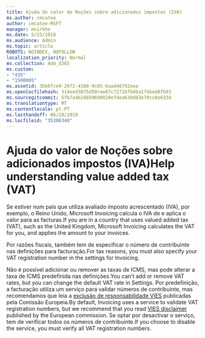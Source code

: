 ```yaml
---
title: Ajuda do valor de Noções sobre adicionados impostos (IVA)
ms.author: cmcatee
author: cmcatee-MSFT
manager: mnirkhe
ms.date: 5/23/2018
ms.audience: Admin
ms.topic: article
ROBOTS: NOINDEX, NOFOLLOW
localization_priority: Normal
ms.collection: Adm_O365
ms.custom:
- "435"
- "1500005"
ms.assetid: 3bb6fce9-2072-4380-9c05-6aad40792eea
ms.openlocfilehash: 314eed3875d50cee87c7271bfbdba174bed8fb93
ms.sourcegitcommit: 5fb7a4b28859690020efdea630d03e70cc0e6334
ms.translationtype: MT
ms.contentlocale: pt-PT
ms.lasthandoff: 06/28/2019
ms.locfileid: "35386348"
---
```

# <a name="help-understanding-value-added-tax-vat"></a><span data-ttu-id="70c3c-102">Ajuda do valor de Noções sobre adicionados impostos (IVA)</span><span class="sxs-lookup"><span data-stu-id="70c3c-102">Help understanding value added tax (VAT)</span></span>

<span data-ttu-id="70c3c-103">Se estiver num país que utiliza avaliado imposto acrescentado (IVA), por exemplo, o Reino Unido, Microsoft Invoicing calcula o IVA de e aplica o valor para as facturas.</span><span class="sxs-lookup"><span data-stu-id="70c3c-103">If you are in a country that uses valued added tax (VAT), such as the United Kingdom, Microsoft Invoicing calculates the VAT for you, and applies the amount to your invoices.</span></span>
  
<span data-ttu-id="70c3c-104">Por razões fiscais, também tem de especificar o número de contribuinte nas definições para facturação.</span><span class="sxs-lookup"><span data-stu-id="70c3c-104">For tax reasons, you must also specify your VAT registration number in the settings for Invoicing.</span></span>
  
<span data-ttu-id="70c3c-105">Não é possível adicionar ou remover as taxas de ICMS, mas pode alterar a taxa de ICMS predefinida nas definições.</span><span class="sxs-lookup"><span data-stu-id="70c3c-105">You can't add or remove VAT rates, but you can change the default VAT rate in Settings.</span></span> <span data-ttu-id="70c3c-106">Por predefinição, a facturação utiliza um serviço para validar números de contribuinte, mas recomendamos que leia a [exclusão de responsabilidade VIES](https://go.microsoft.com/fwlink/?LinkID=841741) publicadas pela Comissão Europeia.</span><span class="sxs-lookup"><span data-stu-id="70c3c-106">By default, Invoicing uses a service to validate VAT registration numbers, but we recommend that you read [VIES disclaimer](https://go.microsoft.com/fwlink/?LinkID=841741) published by the European commission.</span></span> <span data-ttu-id="70c3c-107">Se optar por desactivar o serviço, tem de verificar todos os números de contribuinte.</span><span class="sxs-lookup"><span data-stu-id="70c3c-107">If you choose to disable the service, you must verify all VAT registration numbers.</span></span>
  